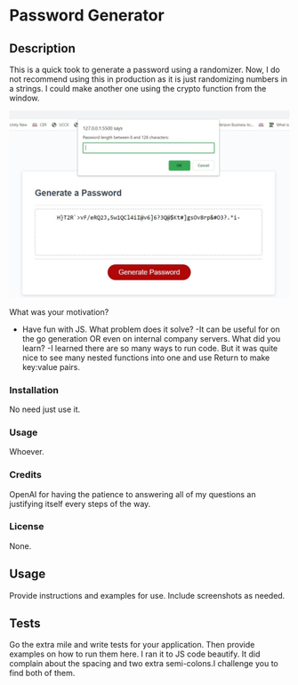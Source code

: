 # Password Generator
## Description
This is a quick took to generate a password using a randomizer. Now, I do not recommend using this in production as it is just randomizing numbers in a strings. I could make another one using the crypto function from the window. 


![alt text](https://github.com/DrDanik88/PasswordGenerator/blob/main/assets/images/Capture.JPG)


What was your motivation?
- Have fun with JS.
What problem does it solve?
-It can be useful for on the go generation OR even on internal company servers.
What did you learn?
-I learned there are so many ways to run code. But it was quite nice to see many nested functions into one and use Return to make key:value pairs.

### Installation
No need just use it.
### Usage
Whoever.
### Credits
OpenAI for having the patience to answering all of my questions an justifying itself every steps of the way.
### License
None.


## Usage
Provide instructions and examples for use. Include screenshots as needed.

## Tests
Go the extra mile and write tests for your application. Then provide examples on how to run them here.
I ran it to JS code beautify. It did complain about the spacing and two extra semi-colons.I challenge you to find both of them.

